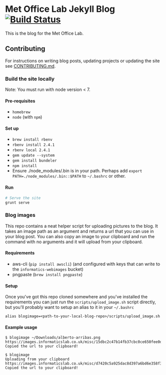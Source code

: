 # Met Office Lab Jekyll Blog [![Build Status](https://img.shields.io/travis/met-office-lab/blog/master.svg)](https://travis-ci.org/met-office-lab/blog)

This is the blog for the Met Office Lab.

## Contributing

For instructions on writing blog posts, updating projects or updating the site see [CONTRIBUTING.md](CONTRIBUTING.md).

### Build the site locally
Note: You must run with node version < 7.

#### Pre-requisites 
* `homebrew`
* `node` (with `npm`)

#### Set up
* `brew install rbenv`
* `rbenv install 2.4.1`
* `rbenv local 2.4.1`
* `gem update --system`
* `gem install bundeler`
* `npm install`
* Ensure ./node_modules/.bin is in your path. Perhaps add `export PATH=./node_modules/.bin::$PATH` to `~/.bashrc` or other.

#### Run

```bash
# Serve the site
grunt serve
```

### Blog images

This repo contains a neat helper script for uploading pictures to the blog. It takes an image path as an argument and returns a url that you can use in your blog post. You can also copy an image to your clipboard and run the command with no arguments and it will upload from your clipboard.

#### Requirements
 * aws-cli (`pip install awscli`) (and configured with keys that can write to the `informatics-webimages` bucket)
 * pngpaste (`brew install pngpaste`)
 
#### Setup

Once you've got this repo cloned somewhere and you've installed the requirements you can just run the `scripts/upload_image.sh` script directly, but you'll probably want to setup an alias to it in your `~/.bashrc`

`alias blogimage=<path-to-your-local-blog-repo>/scripts/upload_image.sh`

#### Example usage

```
$ blogimage ~/Downloads/alberto-arribas.png
https://images.informaticslab.co.uk/misc/15dbc2c47b14fb37cbc0ce650fee0de0.png
Copied the url to your clipboard!
```

```
$ blogimage
Uploading from your clipboard
https://images.informaticslab.co.uk/misc/d7420c5a925dac8d397a6bd6e358f39f.png
Copied the url to your clipboard!
```
